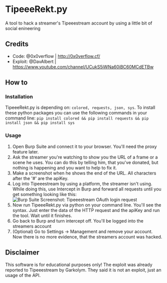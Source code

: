 # TipeeeRekt.py
A tool to hack a streamer's Tipeeestream account by using a little bit of social enineering

## Credits
 - Code: @0x0verflow | http://0x0verflow.cf/
 - Exploit: @DavAlbert | https://www.youtube.com/channel/UCukS5iWNa60iBC60MCdETBw
 
## How to
### Installation
TipeeeRekt.py is depending on:
   `colored,
   requests,
   json,
   sys`. 
To install these python packages you can use the following commands in your command line:
   `pip install colored &&
   pip install requests &&
   pip install json &&
   pip install sys`
   
### Usage
1) Open Burp Suite and connect it to your browser. You'll need the proxy feature later.
2) Ask the streamer you're watching to show you the URL of a frame or a scene he uses. You can do this by telling him, that you've donated, but nothing is happening and you want to help to fix it.
3) Make a screenshot when he shows the end of the URL. All characters after the '#' are the apiKey.
4) Log into Tipeeestream by using a platform, the streamer isn't using. While doing this, use Intercept in Burp and forward all requests until you get something looking like this:
![Burp Suite Screenshot: Tipeeestream OAuth login request](https://i.ibb.co/kxNDMDy/tipeeerekt.png)
5) Now run TipeeeRekt.py via python on your command line. You'll see the syntax. Just enter the data of the HTTP request and the apiKey and run the tool. Wait until it finishes.
6) Go back to Burp and turn intercept off. You'll be logged into the streamers account
7) (Optional) Go to Settings -> Management and remove your account. Now there is no more evidence, that the streamers account was hacked.

## Disclaimer
This software is for educational purposes only!
The exploit was already reported to Tipeeestream by Garkolym. They said it is not an exploit, just an usage of the API.
